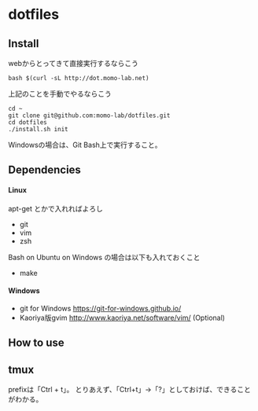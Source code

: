 dotfiles
========

Install
-------

webからとってきて直接実行するならこう

    bash $(curl -sL http://dot.momo-lab.net)


上記のことを手動でやるならこう

    cd ~
    git clone git@github.com:momo-lab/dotfiles.git
    cd dotfiles
    ./install.sh init

Windowsの場合は、Git Bash上で実行すること。

Dependencies
------------
#### Linux
apt-get とかで入れればよろし

- git
- vim
- zsh

Bash on Ubuntu on Windows の場合は以下も入れておくこと

- make

#### Windows
- git for Windows <https://git-for-windows.github.io/>
- Kaoriya版gvim <http://www.kaoriya.net/software/vim/> (Optional)

How to use
----------

## tmux
prefixは「Ctrl + t」。
とりあえず、「Ctrl+t」→「?」としておけば、できることがわかる。
